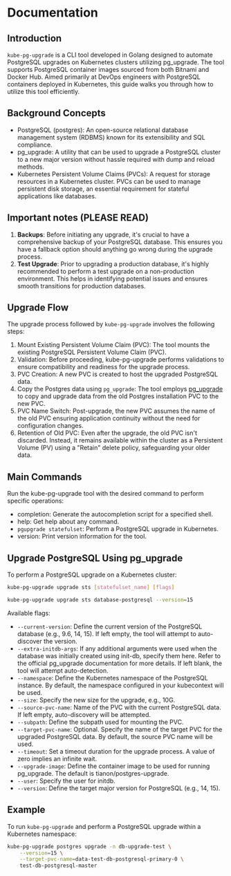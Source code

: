 # Documentation

## Introduction

`kube-pg-upgrade` is a CLI tool developed in Golang designed to automate PostgreSQL upgrades on Kubernetes clusters utilizing pg_upgrade. The tool supports PostgreSQL container images sourced from both Bitnami and Docker Hub. Aimed primarily at DevOps engineers with PostgreSQL containers deployed in Kubernetes, this guide walks you through how to utilize this tool efficiently.

## Background Concepts
- PostgreSQL (postgres): An open-source relational database management system (RDBMS) known for its extensibility and SQL compliance.
- pg_upgrade: A utility that can be used to upgrade a PostgreSQL cluster to a new major version without hassle required with dump and reload methods.
- Kubernetes Persistent Volume Claims (PVCs): A request for storage resources in a Kubernetes cluster. PVCs can be used to manage persistent disk storage, an essential requirement for stateful applications like databases.

## Important notes (PLEASE READ)

1. **Backups**: Before initiating any upgrade, it's crucial to have a comprehensive backup of your PostgreSQL database. This ensures you have a fallback option should anything go wrong during the upgrade process.
2. **Test Upgrade**: Prior to upgrading a production database, it's highly recommended to perform a test upgrade on a non-production environment. This helps in identifying potential issues and ensures smooth transitions for production databases.

## Upgrade Flow

The upgrade process followed by `kube-pg-upgrade` involves the following steps:

1. Mount Existing Persistent Volume Claim (PVC): The tool mounts the existing PostgreSQL Persistent Volume Claim (PVC).
2. Validation: Before proceeding, kube-pg-upgrade performs validations to ensure compatibility and readiness for the upgrade process.
3. PVC Creation: A new PVC is created to host the upgraded PostgreSQL data.
4. Copy the Postgres data using `pg_upgrade`: The tool employs [pg_upgrade](https://www.postgresql.org/docs/current/pgupgrade.html) to copy and upgrade data from the old Postgres installation PVC to the new PVC.
5. PVC Name Switch: Post-upgrade, the new PVC assumes the name of the old PVC ensuring application continuity without the need for configuration changes.
6. Retention of Old PVC: Even after the upgrade, the old PVC isn't discarded. Instead, it remains available within the cluster as a Persistent Volume (PV) using a "Retain" delete policy, safeguarding your older data.

## Main Commands
Run the kube-pg-upgrade tool with the desired command to perform specific operations:

- completion: Generate the autocompletion script for a specified shell.
- help: Get help about any command.
- `pgupgrade statefulset`: Perform a PostgreSQL upgrade in Kubernetes.
- version: Print version information for the tool.

## Upgrade PostgreSQL Using pg_upgrade

To perform a PostgreSQL upgrade on a Kubernetes cluster:

```bash
kube-pg-upgrade upgrade sts [statefulset_name] [flags]
```

```bash
kube-pg-upgrade upgrade sts database-postgresql --version=15
```

Available flags:

- `--current-version`: Define the current version of the PostgreSQL database (e.g., 9.6, 14, 15). If left empty, the tool will attempt to auto-discover the version.
- `--extra-initdb-args`: If any additional arguments were used when the database was initially created using init-db, specify them here. Refer to the official pg_upgrade documentation for more details. If left blank, the tool will attempt auto-detection.
- `--namespace`: Define the Kubernetes namespace of the PostgreSQL instance. By default, the namespace configured in your kubecontext will be used.
- `--size`: Specify the new size for the upgrade, e.g., 10G.
- `--source-pvc-name`: Name of the PVC with the current PostgreSQL data. If left empty, auto-discovery will be attempted.
- `--subpath`: Define the subpath used for mounting the PVC.
- `--target-pvc-name`: Optional. Specify the name of the target PVC for the upgraded PostgreSQL data. By default, the source PVC name will be used.
- `--timeout`: Set a timeout duration for the upgrade process. A value of zero implies an infinite wait.
- `--upgrade-image`: Define the container image to be used for running pg_upgrade. The default is tianon/postgres-upgrade.
- `--user`: Specify the user for initdb.
- `--version`: Define the target major version for PostgreSQL (e.g., 14, 15).

## Example
To run `kube-pg-upgrade` and perform a PostgreSQL upgrade within a Kubernetes namespace:

```bash
kube-pg-upgrade postgres upgrade -n db-upgrade-test \
    --version=15 \
    --target-pvc-name=data-test-db-postgresql-primary-0 \
    test-db-postgresql-master
```
